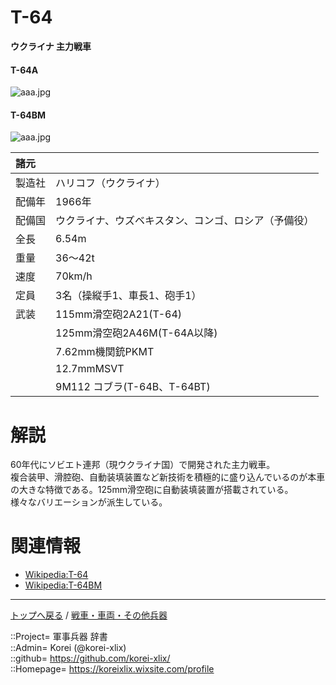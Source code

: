 # T-64
**ウクライナ 主力戦車**

#### T-64A
![aaa.jpg](https://bn02pap001files.storage.live.com/y4m-4t-WVaCmd4ApFYP9YqfNqt_ksZXnqqNBPiSQP3V3KgNHlED2TboGte1mjMfIdLxaAwCg1r9SyO-IikNseB24rlzblKJ0SNpjdTC8BT9-nzvEKCzaxrhnyp5p0hQth-znskO7ADDf4qC9tqOAQkMqtnjfqcQqzKVzE4ENv7D0XPw2XHrlMvQpOtoqDuTkD3I?width=640&height=460&cropmode=none)  
  

#### T-64BM
![aaa.jpg](https://bn02pap001files.storage.live.com/y4msUYDcSxSaxlmKSlyn2ISHySdqknY5_3uKdnzVfs8owldxQrqq_9LRgFxcIMTMyp5jbgaFPjql5sKY3BjGO73BU1Ym2RUcARf5Rap8q7VlsfaeNx_lbIYoVvIBhKGLkiWWS9rkNDjyAGpdQpYHWlHmhRoLfErJsvuVHVXI0ctD2eBzyI_lnJISpiQpwwva6sj?width=640&height=424&cropmode=none)  
  


|諸元  |  |
|:--|:--|
|製造社  |ハリコフ（ウクライナ）  |
|配備年  |1966年  |
|配備国  |ウクライナ、ウズベキスタン、コンゴ、ロシア（予備役）  |
|全長    |6.54m  |
|重量    |36～42t  |
|速度    |70km/h  |
|定員    |3名（操縦手1、車長1、砲手1）  |
|武装    |115mm滑空砲2A21(T-64)  |
|        |125mm滑空砲2A46M(T-64A以降)  |
|        |7.62mm機関銃PKMT  |
|        |12.7mmMSVT  |
|        |9M112 コブラ(T-64B、T-64BT)  |


# 解説
60年代にソビエト連邦（現ウクライナ国）で開発された主力戦車。  
複合装甲、滑腔砲、自動装填装置など新技術を積極的に盛り込んでいるのが本車の大きな特徴である。125mm滑空砲に自動装填装置が搭載されている。  
様々なバリエーションが派生している。  



# 関連情報
* [Wikipedia:T-64](https://ja.wikipedia.org/wiki/T-64)
* [Wikipedia:T-64BM](https://ja.wikipedia.org/wiki/T-64BM_%E3%83%96%E3%83%A9%E3%83%BC%E3%83%88)


***
[トップへ戻る](/readme.md) / [戦車・車両・その他兵器](/ground/readme.md)  
  
::Project= 軍事兵器 辞書  
::Admin= Korei (@korei-xlix)  
::github= https://github.com/korei-xlix/  
::Homepage= https://koreixlix.wixsite.com/profile  
